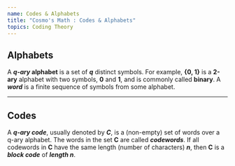 ```yaml
---
name: Codes & Alphabets
title: "Cosmo's Math : Codes & Alphabets"
topics: Coding Theory
---
```

## Alphabets
A ___q-ary_ alphabet__ is a set of ___q___ distinct symbols. For example, __{0, 1}__ is a __2-ary__ alphabet with two symbols, __0__ and __1__, and is commonly called __binary__. A ___word___ is a finite sequence of symbols from some alphabet.

<hr id="post-mid">

## Codes

A ___q-ary code___, usually denoted by ___C___, is a (non-empty) set of words over a q-ary alphabet. The words in the set __C__ are called ___codewords___. If all codewords in __C__ have the same length (number of characters) ___n___, then __C__ is a ___block code___ of ___length n___.